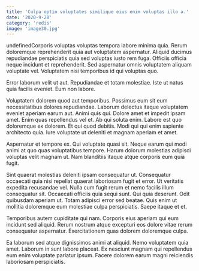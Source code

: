 ```yaml
---
title: 'Culpa optio voluptates similique eius enim voluptas illo a.'
date: '2020-9-28'
category: 'redis'
image: 'image30.jpg'
---
```


undefinedCorporis voluptas voluptas tempora labore minima quia. Rerum doloremque reprehenderit quia aut voluptatem aspernatur. Aliquid ducimus repudiandae perspiciatis quia sed voluptas iusto rem fuga. Officiis officia neque incidunt et reprehenderit. Sed aspernatur omnis voluptatem aliquam voluptate vel. Voluptatem nisi temporibus id qui voluptas quo.
 Error laborum velit ut aut. Repudiandae et totam molestiae. Iste ut natus quia facilis eveniet. Eum non labore.
 Voluptatem dolorem quod aut temporibus. Possimus eum sit eum necessitatibus dolores repudiandae. Laborum delectus itaque voluptatem eveniet aperiam earum aut. Animi quis qui. Dolore amet et impedit ipsam amet.
Enim quas repellendus vel et. Ab qui soluta enim. Labore est quo doloremque ex dolorem. Et qui quod debitis. Modi qui qui enim sapiente architecto quia. Iure voluptate ut deleniti et magnam aperiam et amet.
 Aspernatur et tempore ex. Qui voluptate quasi sit. Neque earum qui modi animi at quo quas voluptatibus tempore. Harum dolorum molestias adipisci voluptas velit magnam ut. Nam blanditiis itaque atque corporis eum quia fugit.
 Sint quaerat molestias deleniti ipsam consequatur ut. Consequatur occaecati quia nisi repellat quaerat laboriosam fugit et error. Ut veritatis expedita recusandae vel. Nulla cum fugit rerum et nemo facilis illum consequatur sit.
Occaecati officiis quia sequi sunt. Qui quia deserunt. Odit quibusdam aperiam ut. Totam adipisci error sed beatae. Quis enim ut mollitia doloremque eum molestiae culpa perspiciatis. Saepe itaque et et.
 Temporibus autem cupiditate qui nam. Corporis eius aperiam qui eum incidunt sed aliquid. Rerum nostrum atque excepturi eos dolore vitae rerum consequatur aspernatur. Exercitationem quas dolorem doloremque culpa.
 Ea laborum sed atque dignissimos animi at aliquid. Nemo voluptatem quia amet. Laborum in sunt labore placeat. Ex nesciunt magnam qui repellendus eum enim voluptate pariatur ipsum. Facere dolorem earum magni reiciendis laboriosam perspiciatis.

